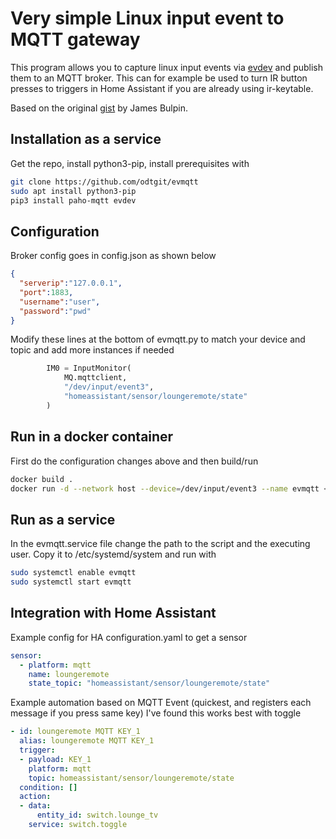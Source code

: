 # Very simple Linux input event to MQTT gateway

This program allows you to capture linux input events via [evdev](https://python-evdev.readthedocs.io/en/latest)
and publish them to an MQTT broker. This can for example be used to turn IR button presses to triggers in Home Assistant
if you are already using ir-keytable.

Based on the original [gist](https://gist.github.com/jamesbulpin/b940e7d81e2e65158f12e59b4d6a0c3c) by James Bulpin.

## Installation as a service

Get the repo, install python3-pip, install prerequisites with

```bash
git clone https://github.com/odtgit/evmqtt
sudo apt install python3-pip
pip3 install paho-mqtt evdev
```

## Configuration

Broker config goes in config.json as shown below 

```json
{
  "serverip":"127.0.0.1",
  "port":1883,
  "username":"user",
  "password":"pwd"
}
```

Modify these lines at the bottom of evmqtt.py to match your device and topic and add more instances if needed

```python
        IM0 = InputMonitor(
            MQ.mqttclient,
            "/dev/input/event3",
            "homeassistant/sensor/loungeremote/state"
        )

```

## Run in a docker container

First do the configuration changes above and then build/run

```bash
docker build .
docker run -d --network host --device=/dev/input/event3 --name evmqtt <image_id>
```


## Run as a service

In the evmqtt.service file change the path to the script and the executing user. Copy it to /etc/systemd/system and run with

```bash
sudo systemctl enable evmqtt
sudo systemctl start evmqtt
```


## Integration with Home Assistant

Example config for HA configuration.yaml to get a sensor

```yaml
sensor:
  - platform: mqtt
    name: loungeremote
    state_topic: "homeassistant/sensor/loungeremote/state"
```

Example automation based on MQTT Event (quickest, and registers each message if you press same key)
I've found this works best with toggle

```yaml
- id: loungeremote MQTT KEY_1
  alias: loungeremote MQTT KEY_1
  trigger:
  - payload: KEY_1
    platform: mqtt
    topic: homeassistant/sensor/loungeremote/state
  condition: []
  action:
  - data:
      entity_id: switch.lounge_tv
    service: switch.toggle
```
